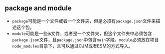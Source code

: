 ## package and module

- `package`可能是一个文件或者一个文件夹，但是必须有`package.json`文件来描述这个包。
- `module`可能是一些js文件，或者是一个文件夹，但这个文件夹中必须包含`package.json`文件，且`package.json`中包含`main`字段。`module`必须放在项目`node_modules`目录下，且可以通过CJM或者ESM的方式导入。


